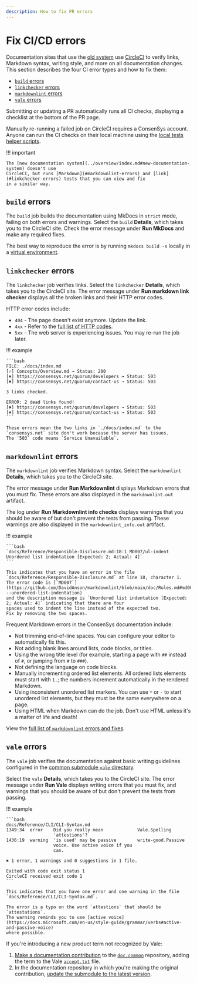 ```yaml
---
description: How to fix PR errors
---
```


# Fix CI/CD errors

Documentation sites that use the [old system](../overview/index.md#old-documentation-system) use
[CircleCI](https://circleci.com/) to verify links, Markdown syntax, writing style, and more on all documentation changes.
This section describes the four CI error types and how to fix them:

- [`build` errors](#build-errors)
- [`linkchecker` errors](#linkchecker-errors)
- [`markdownlint` errors](#markdownlint-errors)
- [`vale` errors](#vale-errors)

Submitting or updating a PR automatically runs all CI checks, displaying a checklist at the bottom of the PR page.

Manually re-running a failed job on CircleCI requires a ConsenSys account.
Anyone can run the CI checks on their local machine using the [local tests helper scripts](https://github.com/Consensys/doc.common/tree/master/build_tools/scripts).

!!! important

    The [new documentation system](../overview/index.md#new-documentation-system) doesn't use
    CircleCI, but runs [Markdown](#markdownlint-errors) and [link](#linkchecker-errors) tests that you can view and fix
    in a similar way.

## `build` errors

The `build` job builds the documentation using MkDocs in `strict` mode, failing on both errors and warnings.
Select the `build` **Details**, which takes you to the CircleCI site.
Check the error message under **Run MkDocs** and make any required fixes.

The best way to reproduce the error is by running `mkdocs build -s` locally in a [virtual environment](../preview/old-system.md).

## `linkchecker` errors

The `linkchecker` job verifies links.
Select the `linkchecker` **Details**, which takes you to the CircleCI site.
The error message under **Run markdown link checker** displays all the broken links and their HTTP error codes.

HTTP error codes include:

- `404` - The page doesn't exist anymore.
  Update the link.
- `4xx` - Refer to the [full list of HTTP codes](https://en.wikipedia.org/wiki/List_of_HTTP_status_codes).
- `5xx` - The web server is experiencing issues.
  You may re-run the job later.

!!! example

    ```bash
    FILE: ./docs/index.md
    [✓] Concepts/Overview.md → Status: 200
    [✖] https://consensys.net/quorum/developers → Status: 503
    [✖] https://consensys.net/quorum/contact-us → Status: 503

    3 links checked.

    ERROR: 2 dead links found!
    [✖] https://consensys.net/quorum/developers → Status: 503
    [✖] https://consensys.net/quorum/contact-us → Status: 503
    ```

    These errors mean the two links in `./docs/index.md` to the `consensys.net` site don't work because the server has issues.
    The `503` code means `Service Unavailable`.

## `markdownlint` errors

The `markdownlint` job verifies Markdown syntax.
Select the `markdownlint` **Details**, which takes you to the CircleCI site.

The error message under **Run Markdownlint** displays Markdown errors that you must fix.
These errors are also displayed in the `markdownlint.out` artifact.

The log under **Run Markdownlint info checks** displays warnings that you should be aware of but don't prevent the tests
from passing.
These warnings are also displayed in the `markdownlint_info.out` artifact.

!!! example

    ```bash
    `docs/Reference/Responsible-Disclosure.md:18:1 MD007/ul-indent Unordered list indentation [Expected: 2; Actual: 4]`
    ```

    This indicates that you have an error in the file `docs/Reference/Responsible-Disclosure.md` at line 18, character 1.
    The error code is [`MD007`](https://github.com/DavidAnson/markdownlint/blob/main/doc/Rules.md#md007---unordered-list-indentation)
    and the description message is `Unordered list indentation [Expected: 2; Actual: 4]` indicating that there are four
    spaces used to indent the line instead of the expected two.
    Fix by removing the two spaces.

Frequent Markdown errors in the ConsenSys documentation include:

- Not trimming end-of-line spaces.
  You can configure your editor to automatically fix this.
- Not adding blank lines around lists, code blocks, or titles.
- Using the wrong title level (for example, starting a page with `##` instead of `#`, or jumping from `#` to `###`).
- Not defining the language on code blocks.
- Manually incrementing ordered list elements.
  All ordered lists elements must start with `1.`; the numbers increment automatically in the rendered Markdown.
- Using inconsistent unordered list markers.
  You can use `*` or `-` to start unordered list elements, but they must be the same everywhere on a page.
- Using HTML when Markdown can do the job.
  Don't use HTML unless it's a matter of life and death!

View the [full list of `markdownlint` errors and fixes](https://github.com/DavidAnson/markdownlint/blob/main/doc/Rules.md).

## `vale` errors

The `vale` job verifies the documentation against basic writing guidelines configured in the
[common submodule `vale` directory](https://github.com/ConsenSys/doc.common/tree/master/build_tools/vale).

Select the `vale` **Details**, which takes you to the CircleCI site.
The error message under **Run Vale** displays writing errors that you must fix, and warnings that you should be aware of
but don't prevent the tests from passing.

!!! example

    ```bash
    docs/Reference/CLI/CLI-Syntax.md
    1349:34  error    Did you really mean             Vale.Spelling
                      'attestions'?
    1436:19  warning  'is used' may be passive        write-good.Passive
                      voice. Use active voice if you
                      can.

    ✖ 1 error, 1 warnings and 0 suggestions in 1 file.

    Exited with code exit status 1
    CircleCI received exit code 1
    ```

    This indicates that you have one error and one warning in the file `docs/Reference/CLI/CLI-Syntax.md`.

    The error is a typo on the word `attestions` that should be `attestations`.
    The warning reminds you to use [active voice](https://docs.microsoft.com/en-us/style-guide/grammar/verbs#active-and-passive-voice)
    where possible.

If you're introducing a new product term not recognized by Vale:

1. [Make a documentation contribution](index.md) to the [`doc.common`](https://github.com/ConsenSys/doc.common)
    repository, adding the term to the Vale [`accept.txt`](https://github.com/ConsenSys/doc.common/blob/master/build_tools/vale/vale_styles/Vocab/Consensys/accept.txt)
    file.
1. In the documentation repository in which you're making the original contribution,
    [update the submodule to the latest version](use-common-submodule.md#update-repositories-to-the-latest-submodule-version).
